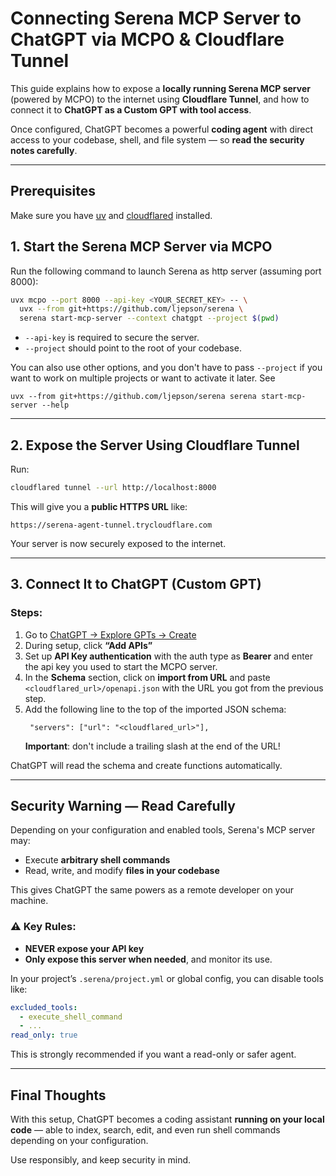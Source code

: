
# Connecting Serena MCP Server to ChatGPT via MCPO & Cloudflare Tunnel

This guide explains how to expose a **locally running Serena MCP server** (powered by MCPO) to the internet using **Cloudflare Tunnel**, and how to connect it to **ChatGPT as a Custom GPT with tool access**.

Once configured, ChatGPT becomes a powerful **coding agent** with direct access to your codebase, shell, and file system — so **read the security notes carefully**.

---
## Prerequisites

Make sure you have [uv](https://docs.astral.sh/uv/getting-started/installation/) 
and [cloudflared](https://developers.cloudflare.com/cloudflare-one/connections/connect-networks/downloads/) installed.

## 1. Start the Serena MCP Server via MCPO

Run the following command to launch Serena as http server (assuming port 8000):

```bash
uvx mcpo --port 8000 --api-key <YOUR_SECRET_KEY> -- \
  uvx --from git+https://github.com/ljepson/serena \
  serena start-mcp-server --context chatgpt --project $(pwd)
```

- `--api-key` is required to secure the server.
- `--project` should point to the root of your codebase.

You can also use other options, and you don't have to pass `--project` if you want to work on multiple projects
or want to activate it later. See 

```shell
uvx --from git+https://github.com/ljepson/serena serena start-mcp-server --help
```

---

## 2. Expose the Server Using Cloudflare Tunnel

Run:

```bash
cloudflared tunnel --url http://localhost:8000
```

This will give you a **public HTTPS URL** like:

```
https://serena-agent-tunnel.trycloudflare.com
```

Your server is now securely exposed to the internet.

---

## 3. Connect It to ChatGPT (Custom GPT)

### Steps:

1. Go to [ChatGPT → Explore GPTs → Create](https://chat.openai.com/gpts/editor)
2. During setup, click **“Add APIs”**
3. Set up **API Key authentication** with the auth type as **Bearer** and enter the api key you used to start the MCPO server.
4. In the **Schema** section, click on **import from URL** and paste `<cloudflared_url>/openapi.json` with the URL you got from the previous step.
5. Add the following line to the top of the imported JSON schema:
    ```
     "servers": ["url": "<cloudflared_url>"],
    ```
   **Important**: don't include a trailing slash at the end of the URL!

ChatGPT will read the schema and create functions automatically.

---

## Security Warning — Read Carefully

Depending on your configuration and enabled tools, Serena's MCP server may:
- Execute **arbitrary shell commands**
- Read, write, and modify **files in your codebase**

This gives ChatGPT the same powers as a remote developer on your machine.

### ⚠️ Key Rules:
- **NEVER expose your API key**
- **Only expose this server when needed**, and monitor its use.

In your project’s `.serena/project.yml` or global config, you can disable tools like:

```yaml
excluded_tools:
  - execute_shell_command
  - ...
read_only: true
```

This is strongly recommended if you want a read-only or safer agent.


---

## Final Thoughts

With this setup, ChatGPT becomes a coding assistant **running on your local code** — able to index, search, edit, and even run shell commands depending on your configuration.

Use responsibly, and keep security in mind.

